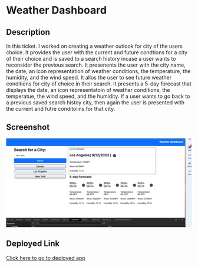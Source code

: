 # Weather Dashboard

## Description

In this ticket. I worked on creating a weather outlook for city of the users choice. It provides the user with the current and future condtions for a city of their choice and is saved to a search history incase a user wants to reconsider the previous search. It presenents the user with the city name, the date, an icon representation of weather conditions, the temperature, the humidity, and the wind speed. It allos the user to see future weather conditions for city of choice in their search. It presents a 5-day forecast that displays the date, an icon representatoin of weather conditions, the temperatue, the wind speed, and the humidity. If a user wants to go back to a previous saved search histoy city, then again the user is presented with the current and futre conditoiins for that city.

## Screenshot

![screenshot](./Screenshot%20updated.png)

## Deployed Link

[Click here to go to deployed app](https://aztekasylum.github.io/weather-dashboard/)
